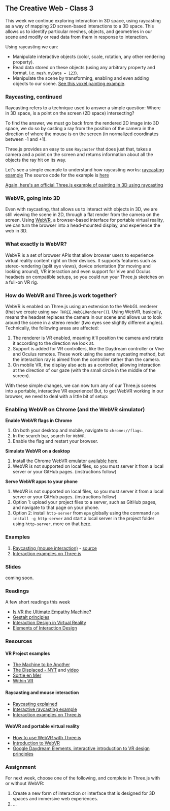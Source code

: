 ## The Creative Web - Class 3

This week we continue exploring interaction in 3D space, using raycasting as a way of mapping 2D screen-based interactions to a 3D space.
This allows us to identify particular meshes, objects, and geometries in our scene and modify or read data from them in response to interaction.

Using raycasting we can:
- Manipulate interactive objects (color, scale, rotation, any other rendering property).
- Read data stored on these objects (using any arbitrary property and format. i.e. `mesh.myData = 123`).
- Manipulate the scene by transforming, enabling and even adding objects to our scene. [See this voxel painting example](https://threejs.org/examples/webgl_interactive_voxelpainter.html).

### Raycasting, continued
Raycasting refers to a technique used to answer a simple question:
Where in 3D space, is a point on the screen (2D space) intersecting?

To find the answer, we must go back from the rendered 2D image into 3D space, we do so by casting a ray from the position of the camera
in the direction of where the mouse is on the screen (in normalized coordinates between -1 and +1).

Three.js provides an easy to use `Raycaster` that does just that, takes a camera and a point on the screen and returns
information about all the objects the ray hit on its way.

Let's see a simple example to understand how raycasting works: [raycasting example](https://BarakChamo.github.io/The-Creative-Web/classes/class%202/examples/raycasting.html)
The source code for the example is [here](https://github.com/BarakChamo/The-Creative-Web/blob/master/classes/class%202/examples/raycasting.html)

[Again, here's an official Three.js example of painting in 3D using raycasting](https://threejs.org/examples/#webgl_interactive_voxelpainter)

### WebVR, going into 3D
Even with raycasting, that allows us to interact with objects in 3D, we are still viewing the scene in 2D, through a flat render from the camera on the screen.
Using [WebVR](https://webvr.info/), a browser-based interface for portable virtual reality, we can turn the browser into a head-mounted display, and experience the web in 3D.

### What exactly is WebVR?
WebVR is a set of browser APIs that allow browser users to experience virtual reality content right on their devices. It supports features
such as stereo-rendering (split eye views), device orientation (for moving and looking around), VR interaction and even support for Vive and Oculus
headsets on compatible setups, so you could run your Three.js sketches on a full-on VR rig.

### How do WebVR and Three.js work together?
WebVR is enabled on Three.js using an extension to the WebGL renderer (that we create using `new THREE.WebGLRenderer()`).
Using WebVR, basically, means the headset replaces the camera in our scene and allows us to look around the scene in a stereo render (two eyes see slightly different angles).
Technically, the following areas are affected:

1. The renderer is VR enabled, meaning it'll position the camera and rotate it according to the direction we look at.
2. Support is added for VR controllers, like the Daydream controller or Vive and Oculus remotes. These work using the same
raycasting method, but the interaction ray is aimed from the controller rather than the camera.
3. On mobile VR, the display also acts as a controller, allowing interaction at the direction of our gaze (with the small circle in the middle of the screen).

With these simple changes, we can now turn any of our Three.js scenes into a portable, interactive VR experience!
But, to get WebVR working in our browser, we need to deal with a little bit of setup:

### Enabling WebVR on Chrome (and the WebVR simulator)

**Enable WebVR flags in Chrome**
1. On both your desktop and mobile, navigate to `chrome://flags`.
2. In the search bar, search for `WebVR`.
3. Enable the flag and restart your browser.

**Simulate WebVR on a desktop**
1. Install the Chrome WebVR emulator [available here](https://chrome.google.com/webstore/detail/webvr-api-emulation/gbdnpaebafagioggnhkacnaaahpiefil?hl=en).
2. WebVR is not supported on local files, so you must server it from a local server or your GitHub pages. (instructions follow)

**Serve WebVR apps to your phone**
1. WebVR is not supported on local files, so you must server it from a local server or your GitHub pages. (instructions follow)
2. Option 1: upload your project files to a server, such as GitHub pages, and navigate to that page on your phone.
2. Option 2: install `http-server` from `npm` globally using the command `npm install -g http-server` and start a local server in the project folder using `http-server`, more on that [here](https://www.npmjs.com/package/http-server).


### Examples
1. [Raycasting (mouse interaction)](https://BarakChamo.github.io/The-Creative-Web/classes/class%202/examples/raycasting.html) - [source](https://github.com/BarakChamo/The-Creative-Web/blob/master/classes/class%202/examples/raycasting.html)
2. [Interaction examples on Three.js](https://threejs.org/examples/?q=interactive)

### Slides
coming soon.

### Readings
A few short readings this week
- [Is VR the Ultimate Empathy Machine?](https://www.wired.com/brandlab/2015/11/is-virtual-reality-the-ultimate-empathy-machine/)
- [Gestalt principles](https://www.interaction-design.org/literature/topics/gestalt-principles)
- [Interaction Design in Virtual Reality](https://www.interaction-design.org/literature/topics/virtual-reality)
- [Elements of Interaction Design](https://www.interaction-design.org/literature/article/what-is-interaction-design)


### Resources

#### VR Project examples
- [The Machine to be Another](https://vimeo.com/89556173)
- [The Displaced - NYT](https://docubase.mit.edu/project/the-displaced/) and [video](https://www.youtube.com/watch?v=ecavbpCuvkI&t=128s)
- [Sortie en Mer](https://www.youtube.com/watch?v=Jv8nVOYBUSs)
- [Within VR](https://vr.with.in/)

#### Raycasting and mouse interaction
- [Raycasting explained](https://threejs.org/docs/#api/en/core/Raycaster)
- [Interactive raycasting example](https://threejs.org/examples/?q=raycast#webgl_interactive_raycasting_points)
- [Interaction examples on Three.js](https://threejs.org/examples/?q=interactive)

#### WebVR and portable virtual reality
- [How to use WebVR with Three.js](https://threejs.org/docs/#manual/en/introduction/How-to-create-VR-content)
- [Introduction to WebVR](https://developer.mozilla.org/en-US/docs/Games/Techniques/3D_on_the_web/WebVR)
- [Google Daydream Elements, interactive introduction to VR design principles](https://play.google.com/store/apps/details?id=com.google.vr.unity.ddelements&hl=en)

### Assignment
For next week, choose one of the following, and complete in Three.js with or without WebVR:
1. Create a new form of interaction or interface that is designed for 3D spaces and immersive web experiences.
2. ...
